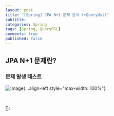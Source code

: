 ```yaml
---
layout: post
title: "[Spring] JPA N+1 문제 분석 (+Querydsl)"
subtitle: 
categories: Spring
tags: [Spring, QueryDSL]
comments: true
published: false
---
```


## JPA N+1 문제란?   







### 문제 발생 테스트

![image](https://user-images.githubusercontent.com/95069395/230547251-d9b554a7-85a0-4430-9aa2-5b1f4548b431.png){: .align-left style="max-width: 100%"}






<br/>

[]: